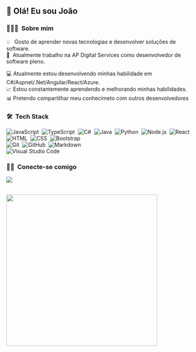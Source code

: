 ## 👋 Olá! Eu sou João

### 👨🏻‍💻 &nbsp;Sobre mim

💡 &nbsp;&nbsp;Gosto de aprender novas tecnologias e desenvolver soluções de software.\
🔭 &nbsp;Atualmente trabalho na AP Digital Services como desenvolvedor de software pleno.

💻 Atualmente estou desenvolvendo minhas habilidade em C#/Aspnet/.Net/Angular/React/Azure. \
📈 Estou constantemente aprendendo e melhorando minhas habilidades. \
📊 Pretendo compartilhar meu conhecimeto com outros desenvolvedores

### 🛠 &nbsp;Tech Stack

![JavaScript](https://img.shields.io/badge/-JavaScript-333333?style=flat&logo=javascript)&nbsp;
![TypeScript](https://img.shields.io/badge/-TypeScript-333333?style=flat&logo=typescript)&nbsp;
![C#](https://img.shields.io/badge/-csharp-333333?style=flat&logo=c-sharp)&nbsp;
![Java](https://img.shields.io/badge/-Java-333333?style=flat&logo=Java&logoColor=FFA518)&nbsp;
![Python](https://img.shields.io/badge/-Python-333333?style=flat&logo=python)&nbsp;
![Node.js](https://img.shields.io/badge/-Node.js-333333?style=flat&logo=node.js)&nbsp;
![React](https://img.shields.io/badge/-React-333333?style=flat&logo=react)&nbsp;
![HTML](https://img.shields.io/badge/-HTML-333333?style=flat&logo=HTML5)&nbsp;
![CSS](https://img.shields.io/badge/-CSS-333333?style=flat&logo=CSS3&logoColor=1572B6)&nbsp;
![Bootstrap](https://img.shields.io/badge/-Bootstrap-333333?style=flat&logo=bootstrap&logoColor=563D7C)\
![Git](https://img.shields.io/badge/-Git-333333?style=flat&logo=git)&nbsp;
![GitHub](https://img.shields.io/badge/-GitHub-333333?style=flat&logo=github)&nbsp;
![Markdown](https://img.shields.io/badge/-Markdown-333333?style=flat&logo=markdown)\
![Visual Studio Code](https://img.shields.io/badge/-Visual%20Studio%20Code-333333?style=flat&logo=visual-studio-code&logoColor=007ACC)&nbsp;

### 🤝🏻 &nbsp;Conecte-se comigo

<p align="left">
<a href="https://www.linkedin.com/in/jo%C3%A3o-henrique-batista-pereira/"><img src="https://img.shields.io/badge/-João%20Henriqe%20Batista%20Cerqueira-0077B5?style=flat-square&logo=Linkedin&logoColor=white"/></a>
</p>

</br>

<a href="https://github.com/henriquepython">
   <img width="400px" src="https://github-readme-stats.vercel.app/api/top-langs/?username=henriquepython&layout=compact&langs_count=16&theme=dracula"/>
</a>
 
